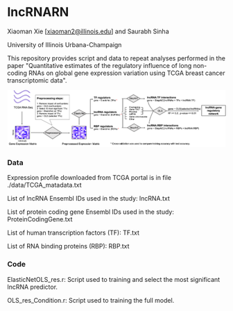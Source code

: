 # lncRNARN
Xiaoman Xie [xiaoman2@illinois.edu] and Saurabh Sinha

University of Illinois Urbana-Champaign

This repository provides script and data to repeat analyses performed in the paper "Quantitative estimates of the regulatory influence of long non-coding RNAs on global gene expression variation using TCGA breast cancer transcriptomic data".

![Method Overview](images/Figure1A.png)

### Data
Expression profile downloaded from TCGA portal is in file ./data/TCGA_matadata.txt

List of lncRNA Ensembl IDs used in the study: lncRNA.txt

List of protein coding gene Ensembl IDs used in the study: ProteinCodingGene.txt

List of human transcription factors (TF): TF.txt

List of RNA binding proteins (RBP): RBP.txt


### Code
ElasticNetOLS_res.r: Script used to training and select the most significant lncRNA predictor.

OLS_res_Condition.r: Script used to training the full model.
